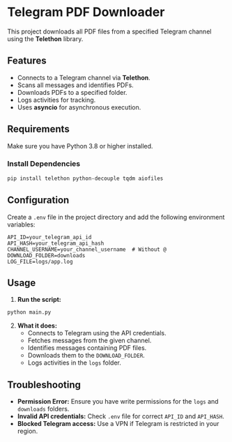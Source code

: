 # Telegram PDF Downloader

This project downloads all PDF files from a specified Telegram channel using the **Telethon** library.

## Features
- Connects to a Telegram channel via **Telethon**.
- Scans all messages and identifies PDFs.
- Downloads PDFs to a specified folder.
- Logs activities for tracking.
- Uses **asyncio** for asynchronous execution.

## Requirements
Make sure you have Python 3.8 or higher installed.

### Install Dependencies
```sh
pip install telethon python-decouple tqdm aiofiles
```

## Configuration
Create a `.env` file in the project directory and add the following environment variables:

```env
API_ID=your_telegram_api_id
API_HASH=your_telegram_api_hash
CHANNEL_USERNAME=your_channel_username  # Without @
DOWNLOAD_FOLDER=downloads
LOG_FILE=logs/app.log
```

## Usage

1. **Run the script:**
```sh
python main.py
```

2. **What it does:**
   - Connects to Telegram using the API credentials.
   - Fetches messages from the given channel.
   - Identifies messages containing PDF files.
   - Downloads them to the `DOWNLOAD_FOLDER`.
   - Logs activities in the `logs` folder.

## Troubleshooting

- **Permission Error:** Ensure you have write permissions for the `logs` and `downloads` folders.
- **Invalid API credentials:** Check `.env` file for correct `API_ID` and `API_HASH`.
- **Blocked Telegram access:** Use a VPN if Telegram is restricted in your region.
